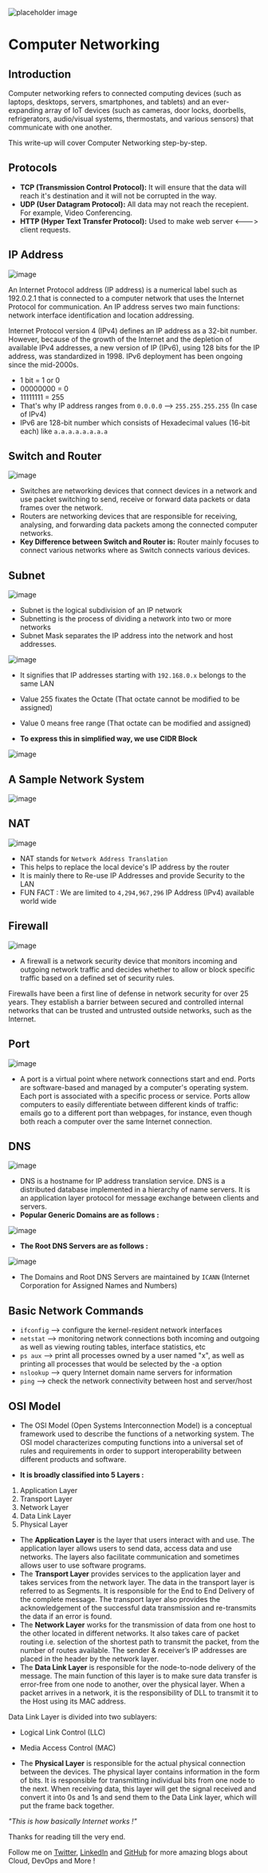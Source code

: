 ![placeholder image](http://hu.edu.so/wp-content/uploads/2018/09/it.jpeg)

# Computer Networking

## Introduction

Computer networking refers to connected computing devices (such as laptops, desktops, servers, smartphones, and tablets) and an ever-expanding array of IoT devices (such as cameras, door locks, doorbells, refrigerators, audio/visual systems, thermostats, and various sensors) that communicate with one another.

This write-up will cover Computer Networking step-by-step.

## Protocols

 - **TCP (Transmission Control Protocol):** 
  It will ensure that the data will reach it's destination and it will not be corrupted in the way.
 - **UDP (User Datagram Protocol):** 
  All data may not reach the recepient. For example, Video Conferencing.
 - **HTTP (Hyper Text Transfer Protocol):** 
  Used to make web server <---> client requests.

## IP Address

![image](https://user-images.githubusercontent.com/91361382/179264638-25563ce6-a25d-4de4-804b-710abbe3efb6.png)

An Internet Protocol address (IP address) is a numerical label such as 192.0.2.1 that is connected to a computer network that uses the Internet Protocol for communication. An IP address serves two main functions: network interface identification and location addressing.

Internet Protocol version 4 (IPv4) defines an IP address as a 32-bit number. However, because of the growth of the Internet and the depletion of available IPv4 addresses, a new version of IP (IPv6), using 128 bits for the IP address, was standardized in 1998. IPv6 deployment has been ongoing since the mid-2000s.

 - 1 bit = 1 or 0
 - 00000000 = 0
 - 11111111 = 255
 - That's why IP address ranges from ```0.0.0.0``` --> ```255.255.255.255``` (In case of IPv4)
 - IPv6 are 128-bit number which consists of Hexadecimal values (16-bit each) like ```a.a.a.a.a.a.a.a```

## Switch and Router

![image](https://user-images.githubusercontent.com/91361382/179267171-7c94dae0-375d-4d31-8b63-ac17fcb9f52a.png)

 - Switches are networking devices that connect devices in a network and use packet switching to send, receive or forward data packets or data frames over the network.
 - Routers are networking devices that are responsible for receiving, analysing, and forwarding data packets among the connected computer networks.
 - **Key Difference between Switch and Router is:**
   Router mainly focuses to connect various networks where as Switch connects various devices.

## Subnet

![image](https://user-images.githubusercontent.com/91361382/179271208-e8aa4939-9aed-4dfd-bee8-1f09156b8f6b.png)

 - Subnet is the logical subdivision of an IP network
 - Subnetting is the process of dividing a network into two or more networks
 - Subnet Mask separates the IP address into the network and host addresses.


![image](https://user-images.githubusercontent.com/91361382/179271997-d317499f-fb1e-4bf3-956a-def6603e33ff.png)

 - It signifies that IP addresses starting with ```192.168.0.x``` belongs to the same LAN
 - Value 255 fixates the Octate (That octate cannot be modified to be assigned)
 - Value 0 means free range (That octate can be modified and assigned)

 - **To express this in simplified way, we use CIDR Block**

![image](https://user-images.githubusercontent.com/91361382/179279085-79b5f48d-7512-4f34-9bdc-fb1d87fc14b1.png)

## A Sample Network System

![image](https://user-images.githubusercontent.com/91361382/179279430-e71dedfa-bb76-46f1-8704-8be2c3fef01c.png)

## NAT 

![image](https://user-images.githubusercontent.com/91361382/179281031-92d285ef-917d-49a0-88b3-c54a93f275a5.png)

 - NAT stands for ```Network Address Translation```
 - This helps to replace the local device's IP address by the router
 - It is mainly there to Re-use IP Addresses and provide Security to the LAN
 - FUN FACT : We are limited to ```4,294,967,296``` IP Address (IPv4) available world wide

## Firewall

![image](https://user-images.githubusercontent.com/91361382/179281611-0e0ecfce-55f4-41f3-90f1-8e125bac30c6.png)

 - A firewall is a network security device that monitors incoming and outgoing network traffic and decides whether to allow or block specific traffic based on a defined set of security rules.

Firewalls have been a first line of defense in network security for over 25 years. They establish a barrier between secured and controlled internal networks that can be trusted and untrusted outside networks, such as the Internet.

## Port

![image](https://user-images.githubusercontent.com/91361382/179281694-6d75a2b7-2260-45d7-8217-5f47d02ba1ce.png)

 - A port is a virtual point where network connections start and end. Ports are software-based and managed by a computer's operating system. Each port is associated with a specific process or service. Ports allow computers to easily differentiate between different kinds of traffic: emails go to a different port than webpages, for instance, even though both reach a computer over the same Internet connection.

## DNS

![image](https://user-images.githubusercontent.com/91361382/179281920-ea27ce8b-f59b-41dc-8161-720491bd9cd5.png)

 - DNS is a hostname for IP address translation service. DNS is a distributed database implemented in a hierarchy of name servers. It is an application layer protocol for message exchange between clients and servers. 
 - **Popular Generic Domains are as follows :**

![image](https://user-images.githubusercontent.com/91361382/179282124-14dac8e8-631d-4bd0-9a49-c0dc10507bd7.png)

 - **The Root DNS Servers are as follows :**

![image](https://user-images.githubusercontent.com/91361382/179282340-9c064b61-6a24-4e3a-9ee5-9ea05cee4258.png)

 - The Domains and Root DNS Servers are maintained by ```ICANN``` (Internet Corporation for Assigned Names and Numbers)

## Basic Network Commands


 - ```ifconfig``` --> configure the kernel-resident network interfaces
 - ```netstat``` --> monitoring network connections both incoming and outgoing as well as viewing routing tables, interface statistics, etc
 - ```ps aux``` --> print all processes owned by a user named "x", as well as printing all processes that would be selected by the -a option
 - ```nslookup``` --> query Internet domain name servers for information
 - ```ping``` --> check the network connectivity between host and server/host
 
 ## OSI Model

- The OSI Model (Open Systems Interconnection Model) is a conceptual framework used to describe the functions of a networking system. The OSI model characterizes computing functions into a universal set of rules and requirements in order to support interoperability between different products and software.

- **It is broadly classified into 5 Layers :**
 1. Application Layer
 2. Transport Layer
 3. Network Layer
 4. Data Link Layer
 5. Physical Layer

- The **Application Layer** is the layer that users interact with and use. The application layer allows users to send data, access data and use networks. The layers also facilitate communication and sometimes allows user to use software programs.
- The **Transport Layer** provides services to the application layer and takes services from the network layer. The data in the transport layer is referred to as Segments. It is responsible for the End to End Delivery of the complete message. The transport layer also provides the acknowledgement of the successful data transmission and re-transmits the data if an error is found.
- The **Network Layer** works for the transmission of data from one host to the other located in different networks. It also takes care of packet routing i.e. selection of the shortest path to transmit the packet, from the number of routes available. The sender & receiver’s IP addresses are placed in the header by the network layer. 
- The **Data Link Layer** is responsible for the node-to-node delivery of the message. The main function of this layer is to make sure data transfer is error-free from one node to another, over the physical layer. When a packet arrives in a network, it is the responsibility of DLL to transmit it to the Host using its MAC address. 

Data Link Layer is divided into two sublayers:  

 - Logical Link Control (LLC)
 - Media Access Control (MAC)
 
- The **Physical Layer** is responsible for the actual physical connection between the devices. The physical layer contains information in the form of bits. It is responsible for transmitting individual bits from one node to the next. When receiving data, this layer will get the signal received and convert it into 0s and 1s and send them to the Data Link layer, which will put the frame back together.  

_"This is how basically Internet works !"_

Thanks for reading till the very end.

Follow me on [Twitter](https://twitter.com/ronitblenz), [LinkedIn](https://www.linkedin.com/in/ronitbanerjee/) and [GitHub](https://github.com/ronitblenz) for more amazing blogs about Cloud, DevOps and More !
